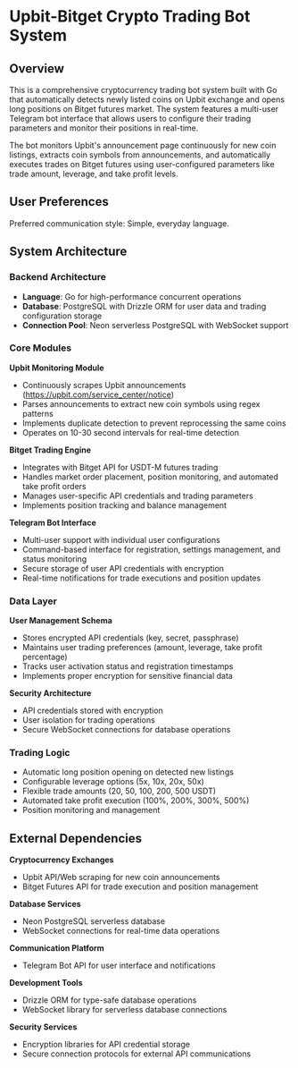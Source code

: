 # Upbit-Bitget Crypto Trading Bot System

## Overview

This is a comprehensive cryptocurrency trading bot system built with Go that automatically detects newly listed coins on Upbit exchange and opens long positions on Bitget futures market. The system features a multi-user Telegram bot interface that allows users to configure their trading parameters and monitor their positions in real-time.

The bot monitors Upbit's announcement page continuously for new coin listings, extracts coin symbols from announcements, and automatically executes trades on Bitget futures using user-configured parameters like trade amount, leverage, and take profit levels.

## User Preferences

Preferred communication style: Simple, everyday language.

## System Architecture

### Backend Architecture
- **Language**: Go for high-performance concurrent operations
- **Database**: PostgreSQL with Drizzle ORM for user data and trading configuration storage
- **Connection Pool**: Neon serverless PostgreSQL with WebSocket support

### Core Modules

**Upbit Monitoring Module**
- Continuously scrapes Upbit announcements (https://upbit.com/service_center/notice)
- Parses announcements to extract new coin symbols using regex patterns
- Implements duplicate detection to prevent reprocessing the same coins
- Operates on 10-30 second intervals for real-time detection

**Bitget Trading Engine**
- Integrates with Bitget API for USDT-M futures trading
- Handles market order placement, position monitoring, and automated take profit orders
- Manages user-specific API credentials and trading parameters
- Implements position tracking and balance management

**Telegram Bot Interface**
- Multi-user support with individual user configurations
- Command-based interface for registration, settings management, and status monitoring
- Secure storage of user API credentials with encryption
- Real-time notifications for trade executions and position updates

### Data Layer
**User Management Schema**
- Stores encrypted API credentials (key, secret, passphrase)
- Maintains user trading preferences (amount, leverage, take profit percentage)
- Tracks user activation status and registration timestamps
- Implements proper encryption for sensitive financial data

**Security Architecture**
- API credentials stored with encryption
- User isolation for trading operations
- Secure WebSocket connections for database operations

### Trading Logic
- Automatic long position opening on detected new listings
- Configurable leverage options (5x, 10x, 20x, 50x)
- Flexible trade amounts (20, 50, 100, 200, 500 USDT)
- Automated take profit execution (100%, 200%, 300%, 500%)
- Position monitoring and management

## External Dependencies

**Cryptocurrency Exchanges**
- Upbit API/Web scraping for new coin announcements
- Bitget Futures API for trade execution and position management

**Database Services**
- Neon PostgreSQL serverless database
- WebSocket connections for real-time data operations

**Communication Platform**
- Telegram Bot API for user interface and notifications

**Development Tools**
- Drizzle ORM for type-safe database operations
- WebSocket library for serverless database connections

**Security Services**
- Encryption libraries for API credential storage
- Secure connection protocols for external API communications
